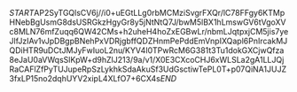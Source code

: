$START$AP2SyTGQlsCV6j//i0+uEGtLLg0rbMCMziSvgrFXQr/lC78FFgy6KTMpHNebBgUsmG8dsUSRGkzHgyGr8y5jNtNtQ7J/bwM5lBX1hLmswGV6tVgoXVc8MLN76mfZuqq6QW42CMs+h2uheH4hoZxEGBwLr/nbmLJqtpxjCM5jis7yeJlfJzIAv1vJpDBgpBNehPxVDRjgbffQDZHnmPePddEmVnpIXQapl6PnIrcakMJQDiHTR9uDCtJMJyFwIuoL2nu/KYV4I0TPwRcM6G381t3Tu1dokGXCjwQfza8eJaU0aVWqsSlKpW+d9hZlJ213/9a/v1/X0E3CXcoCHJ6xWLSLa2gA1LLJQjRaCAFlZfPyTUJupeRpSzLykhkSdaAkuSf3UdGsctiwTePL0T+p07QiNA1JUJZ3fxLP15no2dqhUYV2xipL4XLfO7+6CX4s$END$